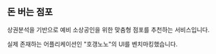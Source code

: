 ## 돈 버는 점포



상권분석을 기반으로 예비 소상공인을 위한 맞춤형 점포를 추천하는 서비스입니다.


실제 존재하는 어플리케이션인 "호갱노노"의 UI를 벤치마킹했습니다.



